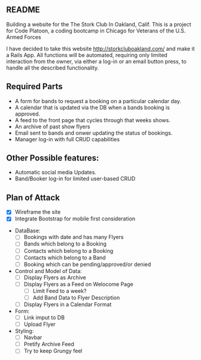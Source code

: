 README
------

Building a website for the The Stork Club In Oakland, Calif.
This is a project for Code Platoon, a coding bootcamp in Chicago
for Veterans of the U.S. Armed Forces

I have decided to take this website http://storkcluboakland.com/
and make it a Rails App. All functions will be automated, requiring
only limited interaction from the owner, via either a log-in or an email
button press, to handle all the described functionality.

Required Parts
--------------
- A form for bands to request a booking on a particular calendar day.
- A calendar that is updated via the DB when a bands booking is approved.
- A feed to the front page that cycles through that weeks shows.
- An archive of past show flyers
- Email sent to bands and onwer updating the status of bookings.
- Manager log-in with full CRUD capabilities

Other Possible features:
------------------------
- Automatic social media Updates.
- Band/Booker log-in for limited user-based CRUD

Plan of Attack
--------------
- [x] Wireframe the site
- [x] Integrate Bootstrap for mobile first consideration
- DataBase:
  - [ ] Bookings with date and has many Flyers
  - [ ] Bands which belong to a Booking
  - [ ] Contacts which belong to a Booking
  - [ ] Contacts which belong to a Band
  - [ ] Booking which can be pending/approved/or denied
- Control and Model of Data:
  - [ ] Display Flyers as Archive
  - [ ] Display Flyers as a Feed on Welocome Page
    - [ ] Limit Feed to a week?
    - [ ] Add Band Data to Flyer Description
  - [ ] Display Flyers in a Calendar Format
- Form:
  - [ ] Link imput to DB
  - [ ] Upload Flyer
- Styling:
  - [ ] Navbar
  - [ ] Pretify Archive Feed
  - [ ] Try to keep Grungy feel
